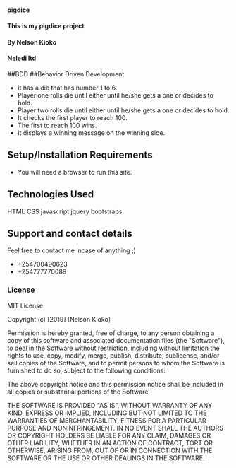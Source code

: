 #### pigdice
#### This is my pigdice project
#### By Nelson Kioko
#### Neledi ltd


##BDD
##Behavior Driven Development
* it has a die that has number 1 to 6.
* Player one rolls die until either until he/she gets a one or decides to hold.
* Player two rolls die until either until he/she gets a one or decides to hold.
* It checks the first player to reach 100.
* The first to reach 100 wins.
* it displays a winning message on the winning side.

## Setup/Installation Requirements
* You will need a browser to run this site.
## Technologies Used
HTML
CSS
javascript
jquery
bootstraps
## Support and contact details
Feel free to contact me incase of anything ;)

 * +254700490623
 * +254777770089

### License
MIT License

Copyright (c) [2019] [Nelson Kioko]

Permission is hereby granted, free of charge, to any person obtaining a copy
of this software and associated documentation files (the "Software"), to deal
in the Software without restriction, including without limitation the rights
to use, copy, modify, merge, publish, distribute, sublicense, and/or sell
copies of the Software, and to permit persons to whom the Software is
furnished to do so, subject to the following conditions:

The above copyright notice and this permission notice shall be included in all
copies or substantial portions of the Software.

THE SOFTWARE IS PROVIDED "AS IS", WITHOUT WARRANTY OF ANY KIND, EXPRESS OR
IMPLIED, INCLUDING BUT NOT LIMITED TO THE WARRANTIES OF MERCHANTABILITY,
FITNESS FOR A PARTICULAR PURPOSE AND NONINFRINGEMENT. IN NO EVENT SHALL THE
AUTHORS OR COPYRIGHT HOLDERS BE LIABLE FOR ANY CLAIM, DAMAGES OR OTHER
LIABILITY, WHETHER IN AN ACTION OF CONTRACT, TORT OR OTHERWISE, ARISING FROM,
OUT OF OR IN CONNECTION WITH THE SOFTWARE OR THE USE OR OTHER DEALINGS IN THE
SOFTWARE.
